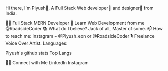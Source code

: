 Hi there, I'm Piyush👦,
A Full Stack Web developer🎯 and designer🎨 from India.

👨‍💻 Full Stack MERN Developer
🎥 Learn Web Development from me @RoadsideCoder
📚 What do I believe? Jack of all, Master of some.
📫 How to reach me: Instagram - @Piyush_eon or @RoadsideCoder
🎙 Freelance Voice Over Artist.
Languages:

       

Piyush's github stats Top Langs



🤝🏻 Connect with Me
LinkedIn Instagram 
